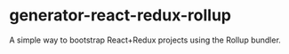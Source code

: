 generator-react-redux-rollup
============================

A simple way to bootstrap React+Redux projects using the Rollup bundler.
